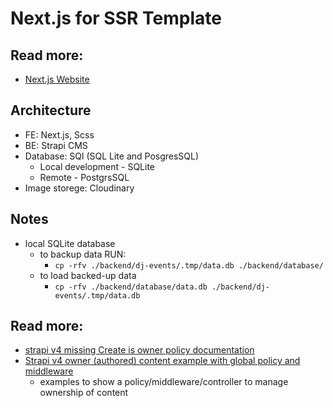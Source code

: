# Next.js for SSR Template

## Read more:
- [Next.js Website](https://nextjs.org/)

## Architecture
- FE: Next.js, Scss
- BE: Strapi CMS
- Database: SQl (SQL Lite and PosgresSQL)
  - Local development - SQLite
  - Remote - PostgrsSQL
- Image storege: Cloudinary

## Notes
- local SQLite database 
  - to backup data RUN:
    - `cp -rfv ./backend/dj-events/.tmp/data.db ./backend/database/`
  - to load backed-up data
    - `cp -rfv ./backend/database/data.db ./backend/dj-events/.tmp/data.db`

## Read more:
- [strapi v4 missing Create is owner policy documentation](https://github.com/strapi/documentation/issues/600)
- [Strapi v4 owner (authored) content example with global policy and middleware](https://github.com/msoler75/strapi4author)
  - examples to show a policy/middleware/controller to manage ownership of content